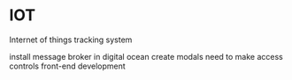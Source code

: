 # IOT
Internet of things tracking system

install message broker in digital ocean
create modals
need to make access controls
front-end development